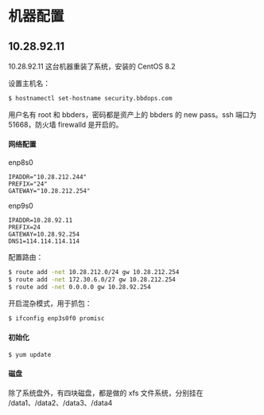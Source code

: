 # 机器配置



## 10.28.92.11

10.28.92.11 这台机器重装了系统，安装的 CentOS 8.2

设置主机名：

```bash
$ hostnamectl set-hostname security.bbdops.com
```

用户名有 root 和 bbders，密码都是资产上的 bbders 的 new pass。ssh 端口为 51668，防火墙 firewalld 是开启的。

#### 网络配置

enp8s0

```
IPADDR="10.28.212.244"
PREFIX="24"
GATEWAY="10.28.212.254"
```

enp9s0

```
IPADDR=10.28.92.11
PREFIX=24
GATEWAY=10.28.92.254
DNS1=114.114.114.114
```

配置路由：

```bash
$ route add -net 10.28.212.0/24 gw 10.28.212.254
$ route add -net 172.30.6.0/27 gw 10.28.212.254
$ route add -net 0.0.0.0 gw 10.28.92.254
```

开启混杂模式，用于抓包：

```bash
$ ifconfig enp3s0f0 promisc
```



#### 初始化

```bash
$ yum update
```



#### 磁盘

除了系统盘外，有四块磁盘，都是做的 xfs 文件系统，分别挂在 /data1、/data2、/data3、/data4












